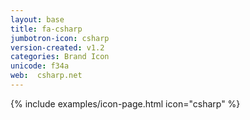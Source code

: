 ```yaml
---
layout: base
title: fa-csharp
jumbotron-icon: csharp
version-created: v1.2
categories: Brand Icon
unicode: f34a
web:  csharp.net
---
```


{% include examples/icon-page.html icon="csharp" %}
